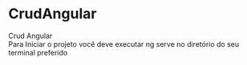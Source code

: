 # CrudAngular
Crud Angular
<br>
Para Iniciar o projeto você deve executar ng serve no diretório do seu terminal preferido

